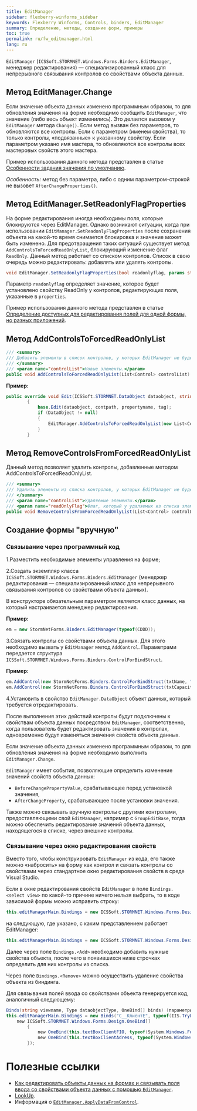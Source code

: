 ```yaml
---
title: EditManager
sidebar: flexberry-winforms_sidebar
keywords: Flexberry Winforms, Controls, binders, EditManager
summary: Определение, методы, создание форм, примеры
toc: true
permalink: ru/fw_editmanager.html
lang: ru
---
```


`EditManager` (`ICSSoft.STORMNET.Windows.Forms.Binders.EditManager`, менеджер редактирования) — специализированный класс для непрерывного связывания контролов со свойствами объекта данных.

## Метод EditManager.Change

Если значение объекта данных изменено программным образом, то для обновления значения на форме необходимо сообщить `EditManager`, что значение (либо весь объект изменились). Это делается вызовом у `EditManager` метода `Change()`. Если метод вызван без параметров, то обновляются все контролы. Если с параметром (именем свойства), то только контролы, «подвязанные» к указанному свойству. Если параметром указано имя мастера, то обновляются все контролы всех мастеровых свойств этого мастера.

Пример использования данного метода представлен в статье [Особенности задания значения по умолчанию](fo_features-dafault-value.html).

_Особенность:_ метод без параметра, либо с одним параметром-строкой не вызовет `AfterChangeProperties()`.

## Метод EditManager.SetReadonlyFlagProperties

На форме редактирования иногда необходимы поля, которые блокируются через EditManager. Однако возникают ситуации, когда при использовании `EditManager.SetReadonlyFlagProperties` после сохранения объекта на какой-то время снимается блокировка и значение может быть изменено. Для предотвращения таких ситуаций существует метод `AddControlsToForcedReadOnlyList`, блокирующий изменение флаг `ReadOnly`. Данный метод работает со списком контролов. Список в свою очередь можно редактировать: добавлять или удалять контролы.

```csharp
void EditManager.SetReadonlyFlagProperties(bool readonlyflag, params string[] properties)
```

Параметр `readonlyflag` определяет значение, которое будет установлено свойству ReadOnly у контролов, редактирующих поля, указанные в `properties`.

Пример использования данного метода представлен в статье [Определение доступных для редактирования полей для одной формы, но разных приложений](fw_different-applications-and-fields.html).

## Метод AddControlsToForcedReadOnlyList

```csharp
/// <summary>
/// Добавить элементы в список контролов, у которых EditManager не будет менять флаг ReadOnly.
/// </summary>
/// <param name="controlList">Новые элементы.</param>
public void AddControlsToForcedReadOnlyList(List<Control> controlList)
```

__Пример:__

```csharp
public override void Edit(ICSSoft.STORMNET.DataObject dataobject, string contpath, string propertyname, object tag)
        {
            base.Edit(dataobject, contpath, propertyname, tag);
            if (DataObject != null)
            {
                EditManager.AddControlsToForcedReadOnlyList(new List<Control>() { ctrlФИО });
            }
        }
```

## Метод RemoveControlsFromForcedReadOnlyList

Данный метод позволяет удалить контролы, добавленные методом AddControlsToForcedReadOnlyList.

```csharp
/// <summary>
/// Удалить элементы из списка контролов, у которых EditManager не будет менять флаг ReadOnly.
/// </summary>
/// <param name="controlList">Удаляемые элементы.</param>
/// <param name="readOnlyFlag">Флаг, который у удаляемых из списка элементов нужно проставить в свойство ReadOnly.</param>
public void RemoveControlsFromForcedReadOnlyList(List<Control> controlList, bool readOnlyFlag = false)
```

## Создание формы "вручную"

### Связывание через программный код

1.Разместить необходимые элементы управления на форме;

2.Создать экземпляр класса `ICSSoft.STORMNET.Windows.Forms.Binders.EditManager` (менеджер редактирования — специализированный класс для непрерывного связывания контролов со свойствами объекта данных).

В конструкторе обязательным параметром является класс данных, на который настраивается менеджер редактирования.

__Пример:__

```csharp
em = new StormNetForms.Binders.EditManager(typeof(CDDD));
```

3.Связать контролы со свойствами объекта данных. Для этого необходимо вызвать у `EditManager` метод `AddControl`. Параметрами передается структура `ICSSoft.STORMNET.Windows.Forms.Binders.ControlForBindStruct`.

__Пример:__

```csharp
em.AddControl(new StormNetForms.Binders.ControlForBindStruct(txtName, "Text"), "Наименование");
em.AddControl(new StormNetForms.Binders.ControlForBindStruct(txtCapacity, "Text"), "Объем");
```

4.Установить в свойство `EditManager.DataObject` объект данных, который требуется отредактировать.

После выполнения этих действий контролы будут подключены к свойствам объекта данных посредством `EditManager`, соответственно, когда пользователь будет редактировать значения в контролах, одновременно будут изменяться значения свойств объекта данных.

Если значение объекта данных изменено программным образом, то для обновления значения на форме необходимо выполнить `EditManager.Change`.

`EditManager` имеет события, позволяющие определить изменение значений свойств объекта данных:

* `BeforeChangePropertyValue`, срабатывающее перед установкой значения,
* `AfterChangeProperty`, срабатывающее после установки значения.

Также можно связывать вручную контролы с другими контролами, предоставляющими свой `EditManager`, например с `GroupEditBase`, тогда можно обеспечить редактирование значений объекта данных, находящегося в списке, через внешние контролы.

### Связывание через окно редактирования свойств

Вместо того, чтобы конструировать `EditManager` из кода, его также можно «набросить» на форму как контрол и связать контролы со свойствами через стандартное окно редактирования свойств в среде Visual Studio.

Если в окне редактирования свойств `EditManager` в поле `Bindings.<select view>` по какой-то причине ничего нельзя выбрать, то в коде зависимой формы можно исправить строку:

```csharp
this.editManagerMain.Bindings = new ICSSoft.STORMNET.Windows.Forms.Design.Binds("", null, null);
```

на следующую, где указано, с каким представлением работает EditManager:

```csharp
this.editManagerMain.Bindings = new ICSSoft.STORMNET.Windows.Forms.Design.Binds("C__КлиентE", typeof(IIS.TryFilter.Клиент), null);
```

Далее через поле `Bindings.<Add>` необходимо добавить нужные свойства объекта, после чего в появившихся ниже строчках определить для них контролы из списка.

Через поле `Bindings.<Remove>` можно осуществить удаление свойства объекта из биндинга.

Для связывания полей ввода со свойствами объекта генерируется код, аналогичный следующему:

```csharp
Binds(string viewname, Type dataobjectType, OneBind[] binds) (параметры для создания объектов класса OneBind аналогичны параметрам структуры ControlForBindStruct).
this.editManagerMain.Bindings = new Binds("C__КлиентE", typeof(IIS.TryFilter.Клиент),
    new ICSSoft.STORMNET.Windows.Forms.Design.OneBind[]
        {
            new OneBind(this.textBoxClientFIO, typeof(System.Windows.Forms.TextBox), "Text", null, "ФИО"),
            new OneBind(this.textBoxClientAdress, typeof(System.Windows.Forms.TextBox), "Text", null, "Прописка")
        });
```

# Полезные ссылки

* [Как редактировать объекты данных на формах и связывать поля ввода со свойствами объекта данных с помощью `EditManager`](fw_edit-objects-on-forms.html).
* [LookUp](fw_lookup.html).
* Информация о [`EditManager.ApplyDataFromControl`](fw_editform.html).

